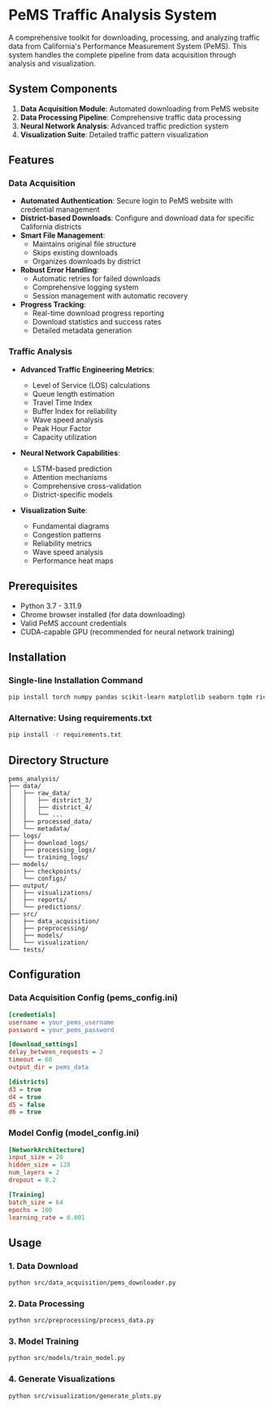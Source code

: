 # PeMS Traffic Analysis System
A comprehensive toolkit for downloading, processing, and analyzing traffic data from California's Performance Measurement System (PeMS). This system handles the complete pipeline from data acquisition through analysis and visualization.

## System Components
1. **Data Acquisition Module**: Automated downloading from PeMS website
2. **Data Processing Pipeline**: Comprehensive traffic data processing
3. **Neural Network Analysis**: Advanced traffic prediction system
4. **Visualization Suite**: Detailed traffic pattern visualization

## Features

### Data Acquisition
- **Automated Authentication**: Secure login to PeMS website with credential management
- **District-based Downloads**: Configure and download data for specific California districts
- **Smart File Management**: 
  - Maintains original file structure
  - Skips existing downloads
  - Organizes downloads by district
- **Robust Error Handling**:
  - Automatic retries for failed downloads
  - Comprehensive logging system
  - Session management with automatic recovery
- **Progress Tracking**:
  - Real-time download progress reporting
  - Download statistics and success rates
  - Detailed metadata generation

### Traffic Analysis
- **Advanced Traffic Engineering Metrics**:
  - Level of Service (LOS) calculations
  - Queue length estimation
  - Travel Time Index
  - Buffer Index for reliability
  - Wave speed analysis
  - Peak Hour Factor
  - Capacity utilization

- **Neural Network Capabilities**:
  - LSTM-based prediction
  - Attention mechanisms
  - Comprehensive cross-validation
  - District-specific models

- **Visualization Suite**:
  - Fundamental diagrams
  - Congestion patterns
  - Reliability metrics
  - Wave speed analysis
  - Performance heat maps

## Prerequisites
- Python 3.7 - 3.11.9
- Chrome browser installed (for data downloading)
- Valid PeMS account credentials
- CUDA-capable GPU (recommended for neural network training)

## Installation

### Single-line Installation Command
```bash
pip install torch numpy pandas scikit-learn matplotlib seaborn tqdm rich pyyaml configparser logging pathlib datetime typing tensorboard optuna pytest black pylint mypy selenium requests urllib3 webdriver-manager configparser
```

### Alternative: Using requirements.txt
```bash
pip install -r requirements.txt
```

## Directory Structure
```
pems_analysis/
├── data/
│   ├── raw_data/
│   │   ├── district_3/
│   │   ├── district_4/
│   │   └── ...
│   ├── processed_data/
│   └── metadata/
├── logs/
│   ├── download_logs/
│   ├── processing_logs/
│   └── training_logs/
├── models/
│   ├── checkpoints/
│   └── configs/
├── output/
│   ├── visualizations/
│   ├── reports/
│   └── predictions/
├── src/
│   ├── data_acquisition/
│   ├── preprocessing/
│   ├── models/
│   └── visualization/
└── tests/
```

## Configuration

### Data Acquisition Config (pems_config.ini)
```ini
[credentials]
username = your_pems_username
password = your_pems_password

[download_settings]
delay_between_requests = 2
timeout = 60
output_dir = pems_data

[districts]
d3 = true
d4 = true
d5 = false
d6 = true
```

### Model Config (model_config.ini)
```ini
[NetworkArchitecture]
input_size = 20
hidden_size = 128
num_layers = 2
dropout = 0.2

[Training]
batch_size = 64
epochs = 100
learning_rate = 0.001
```

## Usage

### 1. Data Download
```bash
python src/data_acquisition/pems_downloader.py
```

### 2. Data Processing
```bash
python src/preprocessing/process_data.py
```

### 3. Model Training
```bash
python src/models/train_model.py
```

### 4. Generate Visualizations
```bash
python src/visualization/generate_plots.py
```
